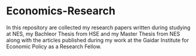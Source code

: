 # Economics-Research

In this repository are collected my research papers written during studying at NES, my Bachleor Thesis from HSE and my Master Thesis from NES along with the articles published during my work at the Gaidar Institute for Economic Policy as a Research Fellow.
